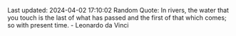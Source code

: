 Last updated: 2024-04-02 17:10:02
Random Quote: In rivers, the water that you touch is the last of what has passed and the first of that which comes; so with present time. - Leonardo da Vinci